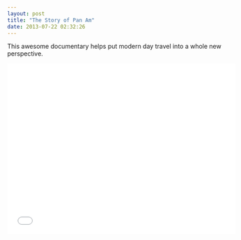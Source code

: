 ```yaml
---
layout: post
title: "The Story of Pan Am"
date: 2013-07-22 02:32:26
---
```


<p>This awesome documentary helps put modern day travel into a whole new perspective. <em><br/></em></p>
<p><iframe frameborder="0" height="393" src="//www.youtube.com/embed/t5w62jHUovM" width="524"></iframe></p>
